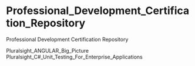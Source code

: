 # Professional_Development_Certification_Repository
Professional Development Certification Repository


Pluralsight_ANGULAR_Big_Picture
Pluralsight_C#_Unit_Testing_For_Enterprise_Applications
